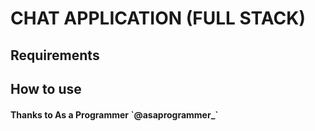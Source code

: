 CHAT APPLICATION (FULL STACK)
==================

Requirements
---------------


How to use
-------------


<h4>Thanks to <strong>As a Programmer  `@asaprogrammer_</strong>`</h4>